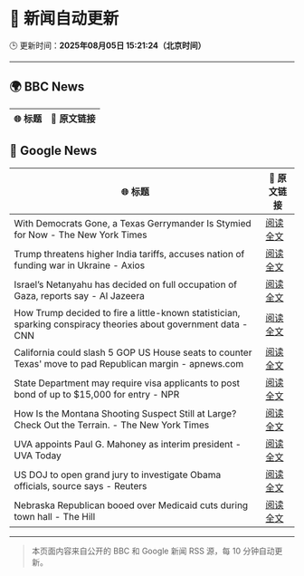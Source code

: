 # 🧠 新闻自动更新

🕒 更新时间：**2025年08月05日 15:21:24（北京时间）**

---

## 🌍 BBC News

| 🌐 标题 | 🔗 原文链接 |
|--------|-------------|

## 📰 Google News

| 🌐 标题 | 🔗 原文链接 |
|--------|-------------|
| With Democrats Gone, a Texas Gerrymander Is Stymied for Now - The New York Times | [阅读全文](https://news.google.com/rss/articles/CBMihAFBVV95cUxPblRpSVZiS0VJQkZueDVSTGlVdDJDQVNjZlJybWVVOWJVMDFuYzFSdjkyNV9CU2x6dWl4aFB5Zk1iMEdJTmdDdVNCNTcwQnMwb3ZnaXR3VFotbElXT2ttdS04MU1id1ZkUFlFZDIwYVIzNnNvZmFnaC1zWkxwS3ZldVo0eHI?oc=5) |
| Trump threatens higher India tariffs, accuses nation of funding war in Ukraine - Axios | [阅读全文](https://news.google.com/rss/articles/CBMicEFVX3lxTE1uT2hzMF9udnJVeUM5al9XSkduNlc2WkNocFRJUlZmU3VYQTBpM2l2dkx2MU42LTVfSmdiTk9rRW1velB6YVo4eERuN0FvTTEzbGF1UTVWUEliWFhFdUdZeUdlaVlkX19tTUdBZzQxcGo?oc=5) |
| Israel’s Netanyahu has decided on full occupation of Gaza, reports say - Al Jazeera | [阅读全文](https://news.google.com/rss/articles/CBMirAFBVV95cUxPVGNHMGJxcVpGU2UwNW8xenBlRUJBMEhuT3F2bm5Sckkzek92V0hGNXNESENlQXRVaDdXclY2NDRpZ2RwWUdHb0ZWTjBaZmg5R1E0bjRKZmRoYm5uY1JGMFlKZ3dYc1A5SWgxVUgxZUJIRXVFWUZkaHpzWXdjWnU1TGpJWVpILU1selBwUlRkNFFPeWowU1BLUXlNZkloaV90bXdpb29mUWg0dFRq0gGyAUFVX3lxTE84ZlROUEY0aDFucTVhMUM4ejF0VFhraDBBcWRDMmRsdEVJQzE1R2ZBcURlbm5pdHhkNUM4bU83dXdqVUtXNHY0djBVOEtkcFUxdWVUdWp6NVFiNjZKMndzcWc2UzN6Y1U4c1d0TVdaWDNhOWRfOTVPVGk5RDJld0RTZGJpMDFCS21FZEs2MG05YXpSb0w1Nk8zOG1CVVRnV1FCWHFjdHhJRWNUZWFLZ1lnV1E?oc=5) |
| How Trump decided to fire a little-known statistician, sparking conspiracy theories about government data - CNN | [阅读全文](https://news.google.com/rss/articles/CBMihAFBVV95cUxNS0NYbUZ2a1F4Q1J3eEltSHBhMkRBSGVEaGdfSnFJTHlJVy1wSzRMZDRRVndxWWFWaDMwNXhpS09KNDJMb18wVXhuUGFpYlVEdHBucmNFTmFZWEo0TjhBTm9QekpMMnFla1RIcmZINVI4VTlqVGRRNTYwTE5pdnZiM083TnPSAYoBQVVfeXFMTWlpM0tzLUdvT3FvR05LNWFlTWp6MGhaa0l6UUs4N3ZGdFlaVHdVUlFlNHp5bmpTTUFxMHdOTy1wNTQ3S3VMWVBRR3o3emdNQndZelFiQ0NnbmtyeU0wTnpWbC1ydzREWVUyU3NhQ0RJQ3ZQM0EyMWFPcndsT0wzdHYzN2dlc21Rdkxn?oc=5) |
| California could slash 5 GOP US House seats to counter Texas' move to pad Republican margin - apnews.com | [阅读全文](https://news.google.com/rss/articles/CBMiwwFBVV95cUxObC1kMXhGckFuY09idm13UzdpaGFodFlmdWItRXVJcDhGQ1NsZlBHWmRkM3FFWGw1bkdIbVRQXy1ueXNxY1ZGVlJweUZ6elVHRVRtNW9LVWdEVGtScHd5V3BQMFAwZS1XczdZdGtmSEpvWlhRWld0SGYwc3phWDVRTDV4bVpPX3ZNR1VoUW5iSEtXNWZjcERvSk9fWk4zczlmVkVRTmx5blYwRnZaQm5xWThldWFBejZ6UUVzZVk4Yld1OG8?oc=5) |
| State Department may require visa applicants to post bond of up to $15,000 for entry - NPR | [阅读全文](https://news.google.com/rss/articles/CBMiigFBVV95cUxPMTd5cnQzajRkVURTVldMMnptTmxYQnBfZFBFNnZEbDlrcjFPcElxdng3Q3Zxem1PdlR2U1Z5dFRXM1N4ZFBBT2I1MDFHRGNwN0dQLVJkYkwyWXJZMXlobGp4cjZHZzloU2hZVlJzT0ktVklGd3pRZ1A2LXJpckQwQ292OF9xMFFCOVE?oc=5) |
| How Is the Montana Shooting Suspect Still at Large? Check Out the Terrain. - The New York Times | [阅读全文](https://news.google.com/rss/articles/CBMidEFVX3lxTE45VDVxcW1PdjVGM19hNmF2ZTBQbkYzNEhLNEZkcEtPaVVvRm92RTIxUS1fU3dtdUdZVjcwU1NKc0FiWkp6bnQ2Ukl5QjBEOXFwcHB5cWZfcGFKcEo0VWM3SzQ4UzBwLUhaSnNIa1JuclFwalVI?oc=5) |
| UVA appoints Paul G. Mahoney as interim president - UVA Today | [阅读全文](https://news.google.com/rss/articles/CBMihgFBVV95cUxQWkx0VmRVc19ZVGlaLU45Zk91Z003UGo4cVl6ZDlMVms4dWZBTVJ6bFEtby1Kb3VQRmdRVzNzcHB6a1dhb3ptM19OQ1ZseWxvd1BGMmo0ZXVwcTNDc2d3blRXVExLMTlmaHVrNUEtdkRENXNHZ1VwQjZXcDZ4dUh6dkkwYVRkZw?oc=5) |
| US DOJ to open grand jury to investigate Obama officials, source says - Reuters | [阅读全文](https://news.google.com/rss/articles/CBMitgFBVV95cUxPMFpTV2JuSE1QSkh1bnBoWmdKMlpRbTJnY1RRQkJvY2wyT0NZZHJDUVpaZEJHaEY1MXdNbVppVVNSZU9DMFhBRUUtajZPeVJZNjdOSW5iNDU4YUlSdEk4NTF5d0lPU1A2eVo3ak10Q3R2RWk4QWdpMS15RVVycGJUc2lpd3JMSkVrQnBweHZOVGtSWm1BeEhuRFA5Sk5HUVNLZXVuVVBFbGVnZmdRS3FDSVVPMUk4Zw?oc=5) |
| Nebraska Republican booed over Medicaid cuts during town hall - The Hill | [阅读全文](https://news.google.com/rss/articles/CBMijAFBVV95cUxQVVVKWkFVVG1TZm5PUi11aE5ncDhEWkI4Y3FySWg2M3BMajVjQldDZDJvWmZFZkpYYXRBckd6eUl2alNXMnhxbFN6dTU0YklKc1UybnhzZk10ODZ5UEVjNVZtbjNobllWbERSYU1aX2x3WDBPdm4teFlkY0tRUk9qQkNTUURCLXdhbENTUNIBkgFBVV95cUxQTVpNaU5GMnlyMnJKaDV4UDY3bUlZeEpQYTh0b0ptZDR5Qk5SdjJuY284S0FvYXJtQmJnTUFwTjc4czJISzlMelBOZXh2S2FQNkpadjJ5Um85djkyTnkxdG5PbU9DeC1XQURsMFNLdXUwTTZWb2Q2eTg2dFZYOGRWQkptd2NnRDg5aWliZkwtbG9lQQ?oc=5) |

---
> 本页面内容来自公开的 BBC 和 Google 新闻 RSS 源，每 10 分钟自动更新。